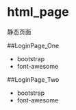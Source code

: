 # html_page
静态页面

##LoginPage_One
 * bootstrap
 * font-awesome

##LoginPage_Two
 * bootstrap
 * font-awesome
